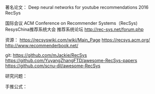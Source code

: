 著名论文：
    Deep neural networks for youtube recommendations 2016 RecSys

国际会议
	ACM Conference on Recommender Systems（RecSys)
    ResysChina推荐系统大会
    推荐系统论坛 http://rec-sys.net/forum.php

资源：
    https://recsyswiki.com/wiki/Main_Page
    https://recsys.acm.org/
    http://www.recommenderbook.net/

git:
    https://github.com/mJackie/RecSys
    https://github.com/YuyangZhangFTD/awesome-RecSys-papers
    https://github.com/scnu-dil/awesome-RecSys

研究问题：

手推公式：